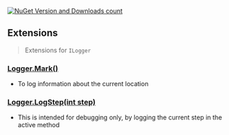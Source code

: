 [![NuGet Version and Downloads count](https://buildstats.info/nuget/TJC.Logging)](https://www.nuget.org/packages/TJC.Logging)

## Extensions
> Extensions for `ILogger`

### [Logger.Mark()](TJC.Logging/Extensions/MarkExtension.cs)
- To log information about the current location

### [Logger.LogStep(int step)](TJC.Logging/Extensions/LogStepExtension.cs)
- This is intended for debugging only, by logging the current step in the active method
